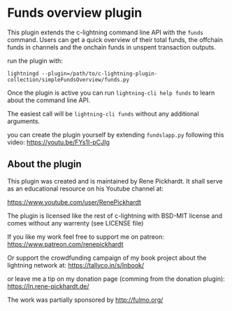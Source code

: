 # Funds overview plugin

This plugin extends the c-lightning command line API with the `funds` command.
Users can get a quick overview of their total funds, the offchain funds in
channels and the onchain funds in unspent transaction outputs. 

run the plugin with:

```
lightningd --plugin=/path/to/c-lightning-plugin-collection/simpleFundsOverview/funds.py
```

Once the plugin is active you can run `lightning-cli help funds`
to learn about the command line API.

The easiest call will be `lightning-cli funds` without any additional arguments. 

you can create the plugin yourself by extending `fundslapp.py` following this
video: https://youtu.be/FYs1I-pCJIg

## About the plugin
This plugin was created and is maintained by Rene Pickhardt. It shall serve as
an educational resource on his Youtube channel at:

https://www.youtube.com/user/RenePickhardt

The plugin is licensed like the rest of c-lightning with BSD-MIT license
and comes without any warrenty (see LICENSE file)

If you like my work feel free to support me on patreon:
https://www.patreon.com/renepickhardt

Or support the crowdfunding campaign of my book project about the lightning network at:
https://tallyco.in/s/lnbook/

or leave me a tip on my donation page (comming from the donation plugin):
https://ln.rene-pickhardt.de/

The work was partially sponsored by http://fulmo.org/
